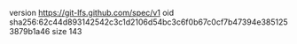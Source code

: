 version https://git-lfs.github.com/spec/v1
oid sha256:62c44d893142542c3c1d2106d54bc3c6f0b67c0cf7b47394e3851253879b1a46
size 143
